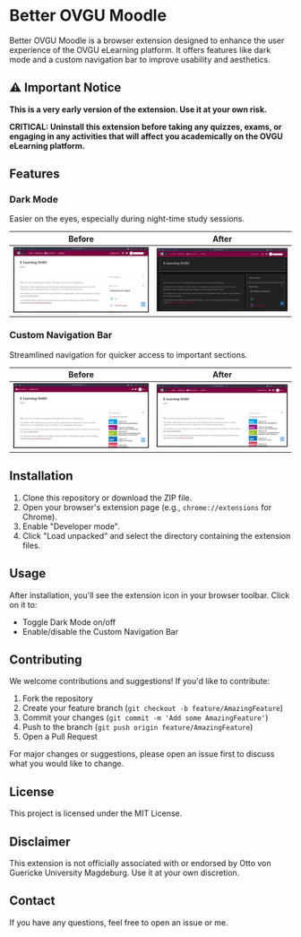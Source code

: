 # Better OVGU Moodle

Better OVGU Moodle is a browser extension designed to enhance the user experience of the OVGU eLearning platform. It offers features like dark mode and a custom navigation bar to improve usability and aesthetics.

## ⚠️ Important Notice

**This is a very early version of the extension. Use it at your own risk.**

**CRITICAL: Uninstall this extension before taking any quizzes, exams, or engaging in any activities that will affect you academically on the OVGU eLearning platform.**

## Features

### Dark Mode

Easier on the eyes, especially during night-time study sessions.

Before | After
:-------------------------:|:-------------------------:
![Before Dark Mode](images/home2-before.png) | ![After Dark Mode](images/home2-after.png)

### Custom Navigation Bar

Streamlined navigation for quicker access to important sections.

Before | After
:-------------------------:|:-------------------------:
![Before Custom Menu](images/home-before.png) | ![After Custom Menu](images/home-after.png)

## Installation

1. Clone this repository or download the ZIP file.
2. Open your browser's extension page (e.g., `chrome://extensions` for Chrome).
3. Enable "Developer mode".
4. Click "Load unpacked" and select the directory containing the extension files.

## Usage

After installation, you'll see the extension icon in your browser toolbar. Click on it to:

- Toggle Dark Mode on/off
- Enable/disable the Custom Navigation Bar

## Contributing

We welcome contributions and suggestions! If you'd like to contribute:

1. Fork the repository
2. Create your feature branch (`git checkout -b feature/AmazingFeature`)
3. Commit your changes (`git commit -m 'Add some AmazingFeature'`)
4. Push to the branch (`git push origin feature/AmazingFeature`)
5. Open a Pull Request

For major changes or suggestions, please open an issue first to discuss what you would like to change.

## License

This project is licensed under the MIT License.

## Disclaimer

This extension is not officially associated with or endorsed by Otto von Guericke University Magdeburg. Use it at your own discretion.

## Contact

If you have any questions, feel free to open an issue or me.

